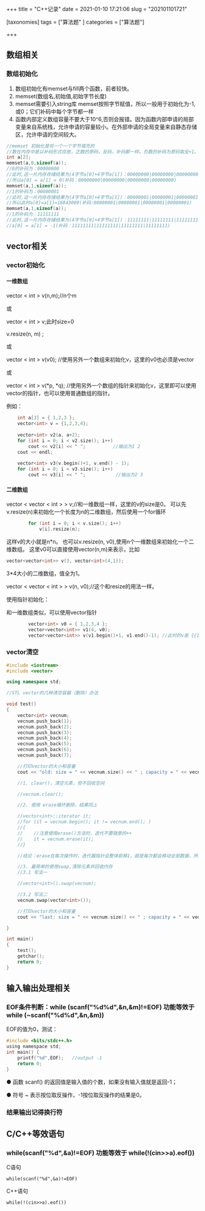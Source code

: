 +++
title = "C++记录"
date = 2021-01-10 17:21:06
slug = "202101101721"

[taxonomies]
tags = ["算法题" ]
categories = ["算法题"]

+++

<!-- more -->

## 数组相关

### 数组初始化

1. 数组初始化有memset与fill两个函数，前者较快。
2. memset(数组名,初始值,初始字节长度)
2. memset需要引入string库  memset按照字节赋值，所以一般用于初始化为-1,或0；它们补码中每个字节都一样
3. 函数内部定义数组容量不要大于10^6,否则会报错。因为函数内部申请的局部变量来自系统栈，允许申请的容量较小。在外部申请的全局变量来自静态存储区，允许申请的空间较大。

```c
//memset 初始化是将一个一个字节填充的
//数在内存中是以补码形式存放，正数的原码，反码，补码都一样。负数的补码为原码取反+1。 
int a[2];
memset(a,0,sizeof(a));
//0的补码为：00000000
//此时,这一片内存存储结果为(4字节a[0]+4字节a[1])：00000000|00000000|00000000|00000000|00000000|00000000|00000000|00000000 补码形式
//所以a[0] = a[1] = 0(补码：00000000|00000000|00000000|00000000)
memset(a,1,sizeof(a));
//1的补码为：00000001
//此时,这一片内存存储结果为(4字节a[0]+4字节a[1])：00000001|00000001|00000001|00000001|00000001|00000001|00000001|00000001 补码形式
//所以此时a[0]=a[1]=16843009(补码:00000001|00000001|00000001|00000001)
memset(a,1,sizeof(a));
//1的补码为：11111111
//此时,这一片内存存储结果为(4字节a[0]+4字节a[1])：11111111|11111111|11111111|11111111|11111111|11111111|11111111|11111111 补码形式
//a[0] = a[1] = -1(补码：11111111|11111111|11111111|11111111)
```



## vector相关

### vector初始化

#### 一维数组

vector < int > v(n,m);//n个m

或

vector < int > v;此时size=0

v.resize(n, m) ;

或

vector < int > v(v0); //使用另外一个数组来初始化v，这里的v0也必须是vector

或

vector < int > v(*p, *q); //使用另外一个数组的指针来初始化v，这里即可以使用vector的指针，也可以使用普通数组的指针。

例如：

```c++
	int a[3] = { 1,2,3 };
	vector<int> v = {1,2,3,4};
	
	vector<int> v2(a, a+2);
	for (int i = 0; i < v2.size(); i++)
		cout << v2[i] << " ";          //输出为1 2
	cout << endl;
	
	vector<int> v3(v.begin()+1, v.end() - 1);
	for (int i = 0; i < v3.size(); i++)
		cout << v3[i] << " ";   		//输出为2 3

```

#### 二维数组

vector < vector < int > > v;//和一维数组一样，这里的v的size是0。
可以先v.resize(n)来初始化一个长度为n的二维数组，然后使用一个for循环

```c++
		for (int i = 0; i < v.size(); i++)
			v[i].resize(n);

```

这样v的大小就是n*n。
也可以v.resize(n, v0),使用n个一维数组来初始化一个二维数组。
这里v0可以直接使用vector(n,m)来表示，比如

```c++
vector<vector<int>> v(3, vector<int>(4,1));

```

3*4大小的二维数组，值全为1。

vector < vector < int > > v(n, v0);//这个和resize的用法一样。

使用指针初始化：

和一维数组类似，可以使用vector指针

```c++
		vector<int> v0 = { 1,2,3,4 };
		vector<vector<int>> v1(4, v0);
		vector<vector<int>> v(v1.begin()+1, v1.end()-1); //此时的v是 {{1,2,3,4},{1,2,3,4}}

```

### vector清空

```c++
#include <iostream>
#include <vector>

using namespace std;

//STL vector的几种清空容器（删除）办法

void test()
{
    vector<int> vecnum;
    vecnum.push_back(1);
    vecnum.push_back(2);
    vecnum.push_back(3);
    vecnum.push_back(4);
    vecnum.push_back(5);
    vecnum.push_back(6);
    vecnum.push_back(7);

    //打印vector的大小和容量
    cout << "old: size = " << vecnum.size() << " ; capacity = " << vecnum.capacity() << endl;

    //1. clear()，清空元素，但不回收空间

    //vecnum.clear();

    //2. 使用 erase循环删除，结果同上

    //vector<int>::iterator it;
    //for (it = vecnum.begin(); it != vecnum.end(); )
    //{
    //    //注意使用erase()方法时，迭代不要随意的++
    //    it = vecnum.erase(it);
    //}

    //结论：erase在每次操作时，迭代器指针会整体前移1，就是每次都会移动全部数据，所以vector不适合做频繁删除的容器

    //3. 最简单的使用swap,清除元素并回收内存
    //3.1 写法一

    //vector<int>().swap(vecnum);

    //3.2 写法二
    vecnum.swap(vector<int>());

    //打印vector的大小和容量
    cout << "last: size = " << vecnum.size() << " ; capacity = " << vecnum.capacity() << endl;

}

int main()
{
    test();
    getchar();
    return 0;
}
```



## 输入输出处理相关

### EOF条件判断：while (scanf("%d%d",&n,&m)!=EOF) 功能等效于 while (~scanf("%d%d",&n,&m))

EOF的值为0，测试：

```c
#include <bits/stdc++.h>
using namespace std;
int main() {
    printf("%d",EOF);   //output -1
    return 0;
}
```

● 函数 scanf() 的返回值是输入值的个数，如果没有输入值就是返回-1；

● 符号 ~ 表示按位取反操作，-1按位取反操作的结果是0。

### 结果输出记得换行符



## C/C++等效语句

### while(scanf("%d",&a)!=EOF) 功能等效于 while(!(cin>>a).eof())

C语句

```
while(scanf("%d",&a)!=EOF)
```

C++语句

```
while(!(cin>>a).eof())
```

